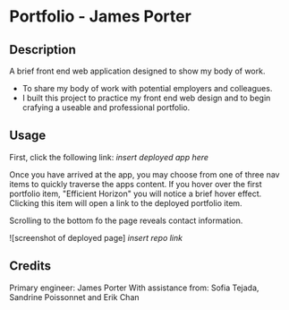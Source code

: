 # Portfolio - James Porter

## Description

A brief front end web application designed to show my body of work. 

- To share my body of work with potential employers and colleagues.  
- I built this project to practice my front end web design and to begin crafying a useable and professional portfolio. 

## Usage

First, click the following link: *insert deployed app here*

Once you have arrived at the app, you may choose from one of three nav items to quickly traverse the apps content. If you hover over the first portfolio item, "Efficient Horizon" you will notice a brief hover effect. Clicking this item will open a link to the deployed portfolio item. 

Scrolling to the bottom fo the page reveals contact information. 

![screenshot of deployed page] *insert repo link*
    

## Credits

Primary engineer: James Porter
With assistance from: Sofia Tejada, Sandrine Poissonnet and Erik Chan